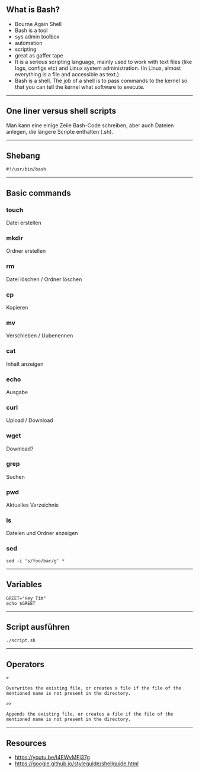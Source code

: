 ## What is Bash?

- Bourne Again Shell
- Bash is a tool
- sys admin toolbox
- automation
- scripting
- great as gaffer tape
- It is a serious scripting language, mainly used to work with text files (like logs, configs etc) and Linux system administration. (In Linux, almost everything is a file and accessible as text.) 
- Bash is a shell. The job of a shell is to pass commands to the kernel so that you can tell the kernel what software to execute. 	


---

## One liner versus shell scripts

Man kann eine einige Zeile Bash-Code schreiben, aber auch Dateien anlegen, die längere Scripte enthalten (.sh). 

---

## Shebang


```
#!/usr/bin/bash
```

---

## Basic commands

### touch
Datei erstellen

### mkdir
Ordner erstellen

### rm
Datei löschen / Ordner löschen

### cp
Kopieren

### mv
Verschieben / Uubenennen

### cat
Inhalt anzeigen

### echo
Ausgabe

### curl
Upload / Download

### wget
Download?

### grep
Suchen

### pwd
Aktuelles Verzeichnis

### ls
Dateien und Ordner anzeigen

### sed
```
sed -i 's/foo/bar/g' *
```

---

## Variables

```
GREET="Hey Tim"
echo $GREET
```

---

## Script ausführen

```
./script.sh
```

---

## Operators

```
> 

Overwrites the existing file, or creates a file if the file of the mentioned name is not present in the directory.

>>

Appends the existing file, or creates a file if the file of the mentioned name is not present in the directory.

```


---

## Resources

- https://youtu.be/I4EWvMFj37g
- https://google.github.io/styleguide/shellguide.html

